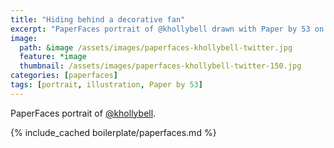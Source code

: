 ```yaml
---
title: "Hiding behind a decorative fan"
excerpt: "PaperFaces portrait of @khollybell drawn with Paper by 53 on an iPad."
image: 
  path: &image /assets/images/paperfaces-khollybell-twitter.jpg 
  feature: *image
  thumbnail: /assets/images/paperfaces-khollybell-twitter-150.jpg
categories: [paperfaces]
tags: [portrait, illustration, Paper by 53]
---
```


PaperFaces portrait of [@khollybell](https://twitter.com/khollybell).

{% include_cached boilerplate/paperfaces.md %}
